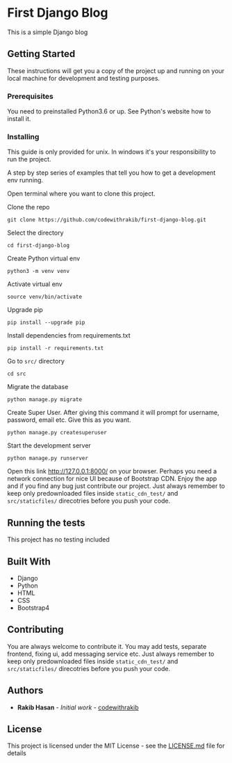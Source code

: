 # First Django Blog
This is a simple Django blog

## Getting Started

These instructions will get you a copy of the project up and running on your local machine for development and testing purposes. 

### Prerequisites

You need to preinstalled Python3.6 or up. See Python's website how to install it.  
 
 
### Installing

This guide is only provided for unix. In windows it's your responsibility to run the project.

A step by step series of examples that tell you how to get a development env running.

Open terminal where you want to clone this project.

Clone the repo
```
git clone https://github.com/codewithrakib/first-django-blog.git
```

Select the directory
```
cd first-django-blog
```

Create Python virtual env
```
python3 -m venv venv
```

Activate virtual env
```
source venv/bin/activate
```

Upgrade pip
```
pip install --upgrade pip
```

Install dependencies from requirements.txt
```
pip install -r requirements.txt
```


Go to ```src/``` directory
```
cd src
```

Migrate the database
```
python manage.py migrate
```

Create Super User. After giving this command it will prompt for username, password, email etc. Give this as you want.
```
python manage.py createsuperuser
```

Start the development server
```
python manage.py runserver
```

Open this link http://127.0.0.1:8000/ on your browser. Perhaps you need a network connection for nice UI because of Bootstrap CDN. Enjoy the app and if you find any bug just contribute our project. Just always remember to keep only predownloaded files inside ```static_cdn_test/``` and ```src/staticfiles/``` direcotries before you push your code.


## Running the tests

This project has no testing included

## Built With

* Django
* Python
* HTML
* CSS
* Bootstrap4

## Contributing

You are always welcome to contribute it. You may add tests, separate frontend, fixing ui, add messaging service etc. Just always remember to keep only predownloaded files inside ```static_cdn_test/``` and ```src/staticfiles/``` direcotries before you push your code.


## Authors

* **Rakib Hasan** - *Initial work* - [codewithrakib](https://github.com/codewithrakib)

## License

This project is licensed under the MIT License - see the [LICENSE.md](LICENSE.md) file for details


